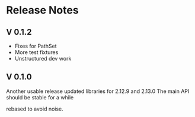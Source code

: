 # Release Notes


## V 0.1.2

* Fixes for PathSet
* More test fixtures
* Unstructured dev work

## V 0.1.0

Another usable release updated libraries for 2.12.9 and 2.13.0
The main API should be stable for a while 

rebased to avoid noise.
